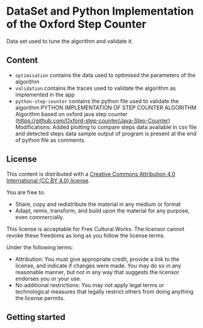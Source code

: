 # DataSet and Python Implementation of the Oxford Step Counter 
<short description>
Data set used to tune the algorithm and validate it.


## Content

* `optimisation` contains the data used to optimised the parameters of the algorithm
* `validation` contains the traces used to validate the algorithm as implemented in the app
* `python-step-counter` contains the python file used to validate the algorithm
    PYTHON IMPLEMENTATION OF STEP COUNTER ALGORITHM
    Algorithm based on oxford java step counter
    (https://github.com/Oxford-step-counter/Java-Step-Counter)
    Modifications:
        Added plotting to compare steps data available in csv file and detected steps data
    sample output of program is present at the end of python file as comments.
  
## License

This content is distributed with a [Creative Commons Attribution 4.0 International (CC BY 4.0) license](https://creativecommons.org/licenses/by/4.0/).

You are free to:

- Share, copy and redistribute the material in any medium or format
- Adapt, remix, transform, and build upon the material for any purpose, even commercially.

This license is acceptable for Free Cultural Works.
The licensor cannot revoke these freedoms as long as you follow the license terms.

Under the following terms:

- Attribution: You must give appropriate credit, provide a link to the license, and indicate if changes were made. You may do so in any reasonable manner, but not in any way that suggests the licensor endorses you or your use.
- No additional restrictions: You may not apply legal terms or technological measures that legally restrict others from doing anything the license permits.
  
## Getting started
  
  
